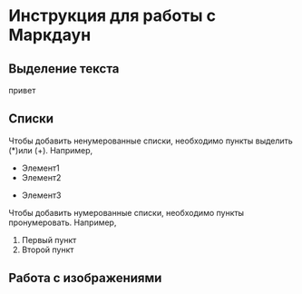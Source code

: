 # Инструкция для работы с Маркдаун

## Выделение текста

привет

## Списки

Чтобы добавить ненумерованные списки, необходимо пункты выделить (*)или (+). Например,

* Элемент1
* Элемент2
+ Элемент3

Чтобы добавить нумерованные списки, необходимо пункты пронумеровать. Например,

1. Первый пункт
2. Второй пункт

## Работа с изображениями
